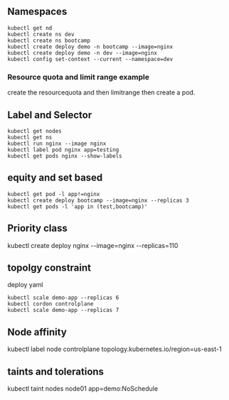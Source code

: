 ## Namespaces 

```
kubectl get nd 
kubectl create ns dev 
kubectl create ns bootcamp
kubectl create deploy demo -n bootcamp --image=nginx
kubectl create deploy demo -n dev --image=nginx 
kubectl config set-context --current --namespace=dev
```

### Resource quota and limit range example 
create the resourcequota and then limitrange then create a pod.

## Label and Selector

```
kubectl get nodes 
kubectl get ns 
kubectl run nginx --image nginx 
kubectl label pod nginx app=testing
kubectl get pods nginx --show-labels
```
## equity and set based 

```
kubectl get pod -l app!=nginx
kubectl create deploy bootcamp --image=nginx --replicas 3
kubectl get pods -l 'app in (test,bootcamp)'
```

## Priority class 
kubectl create deploy nginx --image=nginx --replicas=110

## topolgy constraint
deploy yaml 
```
kubectl scale demo-app --replicas 6
kubectl cordon controlplane
kubectl scale demo-app --replicas 7

```

## Node affinity

kubectl label node controlplane topology.kubernetes.io/region=us-east-1

## taints and tolerations
kubectl taint nodes node01 app=demo:NoSchedule
